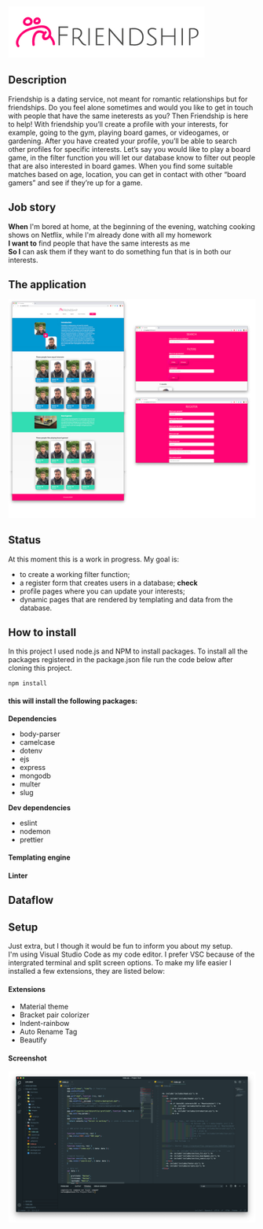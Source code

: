 ![logo friendship](https://raw.githubusercontent.com/NathanNeelis/Project-Tech/master/Styleguide/guide/Friendship_logo-full-RGB.jpg)

## Description
Friendship is a dating service, not meant for romantic relationships but for friendships. Do you feel alone sometimes and would you like to get in touch with people that have the same ineterests as you? Then Friendship is here to help! With friendship you’ll create a profile with your interests, for example, going to the gym, playing board games, or videogames, or gardening. After you have created your profile, you’ll be able to search other profiles for specific interests. Let’s say you would like to play a board game, in the filter function you will let our database know to filter out people that are also interested in board games. When you find some suitable matches based on age, location, you can get in contact with other “board gamers” and see if they’re up for a game.


## Job story
**When** I'm bored at home, at the beginning of the evening, watching cooking shows on Netflix, while I'm already done with all my homework  
**I want to** find people that have the same interests as me  
**So I** can ask them if they want to do something fun that is in both our interests. 

## The application
![Screenshots of early app version](https://github.com/NathanNeelis/Project-Tech/blob/master/Styleguide/app/app.jpg)

## Status
At this moment this is a work in progress. 
My goal is:  
* to create a working filter function;  
* a register form that creates users in a database; **check**  
* profile pages where you can update your interests;  
* dynamic pages that are rendered by templating and data from the database.  

## How to install
In this project I used node.js and NPM to install packages. 
To install all the packages registered in the package.json file run the code below after cloning this project.

    npm install  

#### this will install the following packages:  
**Dependencies**  
* body-parser 
* camelcase
* dotenv
* ejs
* express
* mongodb
* multer
* slug

**Dev dependencies**  
* eslint
* nodemon
* prettier

#### Templating engine  

#### Linter 



## Dataflow


## Setup
Just extra, but I though it would be fun to inform you about my setup.  
I'm using Visual Studio Code as my code editor. I prefer VSC because of the intergrated terminal and split screen options.
To make my life easier I installed a few extensions, they are listed below:

#### Extensions
* Material theme 
* Bracket pair colorizer
* Indent-rainbow
* Auto Rename Tag
* Beautify

#### Screenshot
![image](https://raw.githubusercontent.com/NathanNeelis/Project-Tech/master/Styleguide/editor/editor_nathan.png)



